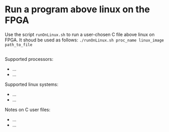 # Run a program above linux on the FPGA #
Use the script `runOnLinux.sh` to run a user-chosen C file above linux on FPGA. It shoud be used as follows:
`./runOnLinux.sh proc_name linux_image path_to_file`

## <UNDER CONSTRUCTION> ##

Supported processors:
- ...
- ...

Supported linux systems:
- ...
- ...

Notes on C user files:
- ...
- ...
